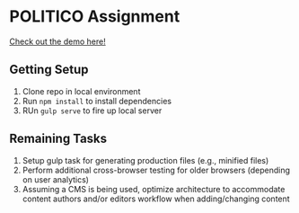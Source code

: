 # POLITICO Assignment

[Check out the demo here!](http://bencodezen.github.io/politico-assignment/app/)

## Getting Setup

1. Clone repo in local environment
2. Run `npm install` to install dependencies
3. RUn `gulp serve` to fire up local server

## Remaining Tasks

1. Setup gulp task for generating production files (e.g., minified files)
2. Perform additional cross-browser testing for older browsers (depending on user analytics)
3. Assuming a CMS is being used, optimize architecture to accommodate content authors and/or editors workflow when adding/changing content
